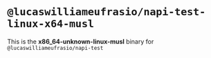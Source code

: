 # `@lucaswilliameufrasio/napi-test-linux-x64-musl`

This is the **x86_64-unknown-linux-musl** binary for `@lucaswilliameufrasio/napi-test`
